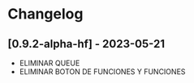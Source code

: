 # Changelog

## [0.9.2-alpha-hf] - 2023-05-21
- ELIMINAR QUEUE
- ELIMINAR BOTON DE FUNCIONES Y FUNCIONES

